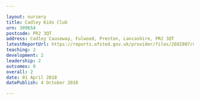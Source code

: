 ```yaml
---

layout: nursery
title: Cadley Kids Club
urn: 309654
postcode: PR2 3QT
address: Cadley Causeway, Fulwood, Preston, Lancashire, PR2 3QT
latestReportUrl: https://reports.ofsted.gov.uk/provider/files/2602807/urn/309654.pdf
teaching: 2
development: 2
leadership: 2
outcomes: 0
overall: 2
date: 01 April 2018 
datePublish: 4 October 2016

---
```

